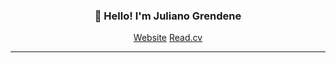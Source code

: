 <h3 align="center">👋 Hello! I'm Juliano Grendene</h3>

<p align="center">
  <a href="https://www.gwsoftware.com.br/">Website</a> 
  <a href="https://read.cv/julianogwarp">Read.cv</a>
</p>

---
